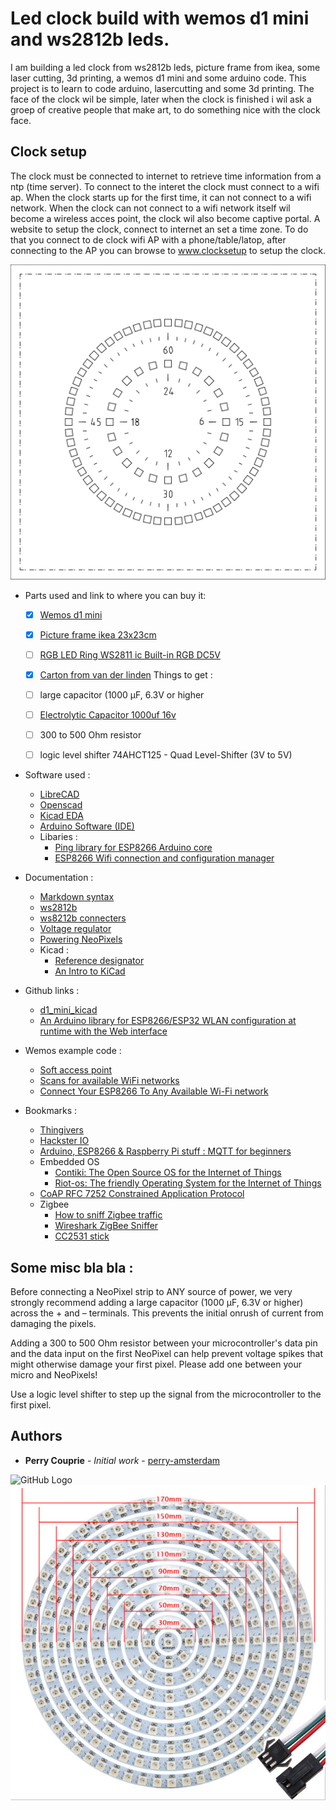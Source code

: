 # Led clock build with wemos d1 mini and ws2812b leds.

I am building a led clock from ws2812b leds, picture frame from ikea, some laser cutting, 3d printing, a wemos d1 mini and some arduino code. This project is to learn to code arduino, lasercutting and some 3d printing. The face of the clock wil be simple, later when the clock is finished i wil ask a groep of creative people that make art, to do something nice with the clock face.

## Clock setup

The clock must be connected to internet to retrieve time information from a ntp (time server). To connect to the interet the clock must connect to a wifi ap. When the clock starts up for the first time, it can not connect to a wifi network. When the clock can not connect to a wifi network itself wil become a wireless acces point, the clock wil also become captive portal. A website to setup the clock, connect to internet an set a time zone. To do that you connect to de clock wifi AP with a phone/table/latop, after connecting to the AP you can browse to www.clocksetup to setup the clock.

![GitHub Logo](images/led-clock-face.svg)

- Parts used and link to where you can buy it: 
    - [x] [Wemos d1 mini](https://wiki.wemos.cc/products:d1:d1_mini)
    - [x] [Picture frame ikea 23x23cm](https://www.ikea.com/nl/nl/catalog/products/00378403/)
    - [ ] [RGB LED Ring WS2811 ic Built-in RGB DC5V](https://www.aliexpress.com/item/32809169128.html?productId=32809169128&productSubject=Addressable-pixel-WS2812B-Ring-1-8-12-16-24-32-40-48-60-93-241-LEDs&spm=a2g0s.9042311.0.0.38f94c4dSoYWRi)
    - [x] [Carton from van der linden](https://www.vanderlindewebshop.com/nl (clock face))
    Things to get : 
    - [ ] large capacitor (1000 µF, 6.3V or higher
    - [ ] [Electrolytic Capacitor 1000uf 16v](https://www.aliexpress.com/item/A1-free-shipping-50pcs-Aluminum-electrolytic-capacitor-1000uf-16v-8-16-Electrolytic-capacitor/32418323423.html?spm=2114.search0104.3.1.7ac44ff0z6KCGE&ws_ab_test=searchweb0_0,searchweb201602_1_10065_5729911_10068_319_317_10696_5728811_453_10084_454_10083_10618_10304_10307_10820_10301_10821_537_536_5730811_10843_5733211_328_5733311_10059_10884_5733411_10887_5730011_100031_5731011_321_322_10103_5729011_5733611_5733111_5733511-5729911,searchweb201603_55,ppcSwitch_0&algo_expid=30318461-2622-44fb-a704-914d5081f388-0&algo_pvid=30318461-2622-44fb-a704-914d5081f388)

    - [ ] 300 to 500 Ohm resistor
    - [ ] logic level shifter 74AHCT125 - Quad Level-Shifter (3V to 5V)   
- Software used :
  - [LibreCAD](https://librecad.org/)
  - [Openscad](https://www.openscad.org/)
  - [Kicad EDA](http://kicad-pcb.org/)
  - [Arduino Software (IDE)](https://www.arduino.cc/en/Main/Software)
  - Libaries :
    - [Ping library for ESP8266 Arduino core](https://github.com/dancol90/ESP8266Ping)
    - [ESP8266 Wifi connection and configuration manager](https://github.com/mariacarlinahernandez/ConfigManager)
- Documentation :
  - [Markdown syntax](https://guides.github.com/features/mastering-markdown/)
  - [ws2812b](https://cdn-shop.adafruit.com/datasheets/WS2812B.pdf)
  - [ws8212b connecters](https://www.aliexpress.com/popular/connector-ws2812b.html)
  - [Voltage regulator](https://www.youtube.com/watch?v=GSzVs7_aW-Y)
  - [Powering NeoPixels](https://learn.adafruit.com/adafruit-neopixel-uberguide/powering-neopixels)
  - Kicad :
    - [Reference designator](https://en.wikipedia.org/wiki/Reference_designator)
    - [An Intro to KiCad](https://www.youtube.com/watch?v=vaCVh2SAZY4)
  
 - Github links :
   - [d1_mini_kicad](https://github.com/jerome-labidurie/d1_mini_kicad)
   - [An Arduino library for ESP8266/ESP32 WLAN configuration at runtime with the Web interface](https://github.com/Hieromon/AutoConnect)
 - Wemos example code :
    - [Soft access point](https://arduino-esp8266.readthedocs.io/en/latest/esp8266wifi/soft-access-point-examples.html)
    - [Scans for available WiFi networks](https://www.arduino.cc/en/Reference/WiFiScanNetworks)
    - [Connect Your ESP8266 To Any Available Wi-Fi network](https://ubidots.com/blog/connect-your-esp8266-to-any-available-wi-fi-network/)
- Bookmarks :
  - [Thingivers](https://www.thingiverse.com/)
  - [Hackster IO](https://www.hackster.io/)
  - [ Arduino, ESP8266 & Raspberry Pi stuff : MQTT for beginners](https://arduinodiy.wordpress.com/2017/11/24/mqtt-for-beginners/)
  - Embedded OS
    - [Contiki: The Open Source OS for the Internet of Things](http://www.contiki-os.org/)
    - [Riot-os: The friendly Operating System for the Internet of Things](http://www.riot-os.org/)
  - [CoAP RFC 7252 Constrained Application Protocol](https://coap.technology/)
  - Zigbee
    - [How to sniff Zigbee traffic](http://www.zigbee2mqtt.io/how_tos/how_to_sniff_zigbee_traffic.html)
    - [Wireshark ZigBee Sniffer](https://www.cd-jackson.com/downloads/ZigBeeWiresharkSniffer.pdf)
    - [CC2531 stick](https://nl.aliexpress.com/af/cc2531.html?d=y&origin=n&spm=a2g0z.search0604.8.7.784a2a7043niRm&jump=afs&productId=32982628286&SearchText=cc2531&initiative_id=QRW_20190505060041&isViewCP=y) 

## Some misc bla bla : 

Before connecting a NeoPixel strip to ANY source of power, we very strongly recommend adding a large capacitor (1000 µF, 6.3V or higher) across the + and – terminals. This prevents the initial onrush of current from damaging the pixels.

Adding a 300 to 500 Ohm resistor between your microcontroller's data pin and the data input on the first NeoPixel can help prevent voltage spikes that might otherwise damage your first pixel. Please add one between your micro and NeoPixels!

Use a logic level shifter to step up the signal from the microcontroller to the first pixel.

## Authors

* **Perry Couprie** - *Initial work* - [perry-amsterdam](https://github.com/perry-amsterdam)

![GitHub Logo](https://www.ikea.com/nl/nl/images/products/ribba-fotolijst-wit__0638327_PE698851_S4.JPG)
![GitHub Logo](images/ws2812b-leds.jpeg)


